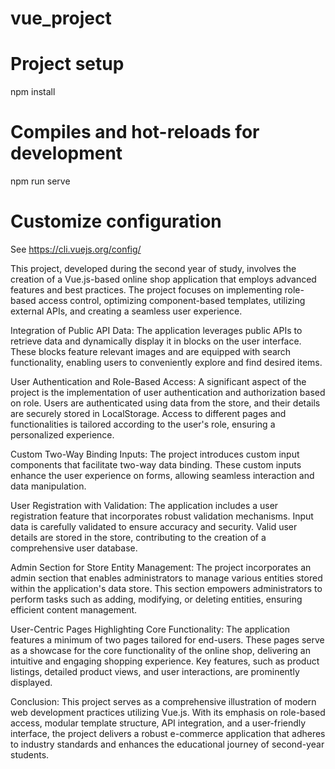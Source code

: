 # vue_project
# Project setup
npm install
# Compiles and hot-reloads for development
npm run serve

# Customize configuration
See https://cli.vuejs.org/config/

This project, developed during the second year of study, involves the creation of a Vue.js-based online shop application that employs advanced features and best practices. The project focuses on implementing role-based access control, optimizing component-based templates, utilizing external APIs, and creating a seamless user experience.

Integration of Public API Data: The application leverages public APIs to retrieve data and dynamically display it in blocks on the user interface. These blocks feature relevant images and are equipped with search functionality, enabling users to conveniently explore and find desired items.

User Authentication and Role-Based Access: A significant aspect of the project is the implementation of user authentication and authorization based on role. Users are authenticated using data from the store, and their details are securely stored in LocalStorage. Access to different pages and functionalities is tailored according to the user's role, ensuring a personalized experience.

Custom Two-Way Binding Inputs: The project introduces custom input components that facilitate two-way data binding. These custom inputs enhance the user experience on forms, allowing seamless interaction and data manipulation.

User Registration with Validation: The application includes a user registration feature that incorporates robust validation mechanisms. Input data is carefully validated to ensure accuracy and security. Valid user details are stored in the store, contributing to the creation of a comprehensive user database.

Admin Section for Store Entity Management: The project incorporates an admin section that enables administrators to manage various entities stored within the application's data store. This section empowers administrators to perform tasks such as adding, modifying, or deleting entities, ensuring efficient content management.

User-Centric Pages Highlighting Core Functionality: The application features a minimum of two pages tailored for end-users. These pages serve as a showcase for the core functionality of the online shop, delivering an intuitive and engaging shopping experience. Key features, such as product listings, detailed product views, and user interactions, are prominently displayed.

Conclusion: This project serves as a comprehensive illustration of modern web development practices utilizing Vue.js. With its emphasis on role-based access, modular template structure, API integration, and a user-friendly interface, the project delivers a robust e-commerce application that adheres to industry standards and enhances the educational journey of second-year students.
